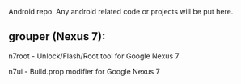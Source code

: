 Android repo. Any android related code or projects will be put here.

grouper (Nexus 7):
-------------------
n7root - Unlock/Flash/Root tool for Google Nexus 7

n7ui   - Build.prop modifier for Google Nexus 7
